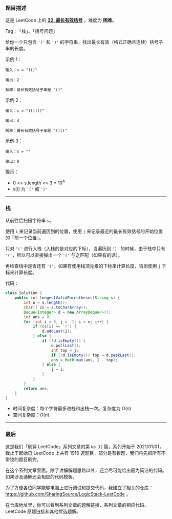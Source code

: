 ### 题目描述

这是 LeetCode 上的 **[32. 最长有效括号](https://leetcode-cn.com/problems/longest-valid-parentheses/solution/shua-chuan-lc-miao-dong-xi-lie-shi-yong-95ezk/)** ，难度为 **困难**。

Tag : 「栈」、「括号问题」



给你一个只包含 `'('` 和 `')'` 的字符串，找出最长有效（格式正确且连续）括号子串的长度。

示例 1：
```
输入：s = "(()"

输出：2

解释：最长有效括号子串是 "()"
```
示例 2：
```
输入：s = ")()())"

输出：4

解释：最长有效括号子串是 "()()"
```
示例 3：
```
输入：s = ""

输出：0
```

提示：
* 0 <= s.length <= 3 * $10^4$
* s[i] 为 `'('` 或 `')'`


---

### 栈

从前往后扫描字符串 `s`。

使用 `i` 来记录当前遍历到的位置，使用 `j` 来记录最近的最长有效括号的开始位置的「前一个位置」。

只对 `'('` 进行入栈（入栈的是对应的下标），当遍历到 `')'` 的时候，由于栈中只有 `'('`，所以可以直接弹出一个 `'('` 与之匹配（如果有的话）。

再检查栈中是否还有 `'('`，如果有使用栈顶元素的下标来计算长度，否则使用 `j` 下标来计算长度。

代码：
```java
class Solution {
    public int longestValidParentheses(String s) {
        int n = s.length();
        char[] cs = s.toCharArray();
        Deque<Integer> d = new ArrayDeque<>();
        int ans = 0;
        for (int i = 0, j = -1; i < n; i++) {
            if (cs[i] == '(') {
                d.addLast(i);
            } else {
                if (!d.isEmpty()) {
                    d.pollLast();
                    int top = j;
                    if (!d.isEmpty()) top = d.peekLast();
                    ans = Math.max(ans, i - top);
                } else {
                    j = i;
                }
            }
        }
        return ans;
    }
}
```
* 时间复杂度：每个字符最多进栈和出栈一次。复杂度为 $O(n)$
* 空间复杂度：$O(n)$

---

### 最后

这是我们「刷穿 LeetCode」系列文章的第 `No.32` 篇，系列开始于 2021/01/01，截止于起始日 LeetCode 上共有 1916 道题目，部分是有锁题，我们将先把所有不带锁的题目刷完。

在这个系列文章里面，除了讲解解题思路以外，还会尽可能给出最为简洁的代码。如果涉及通解还会相应的代码模板。

为了方便各位同学能够电脑上进行调试和提交代码，我建立了相关的仓库：https://github.com/SharingSource/LogicStack-LeetCode 。

在仓库地址里，你可以看到系列文章的题解链接、系列文章的相应代码、LeetCode 原题链接和其他优选题解。

